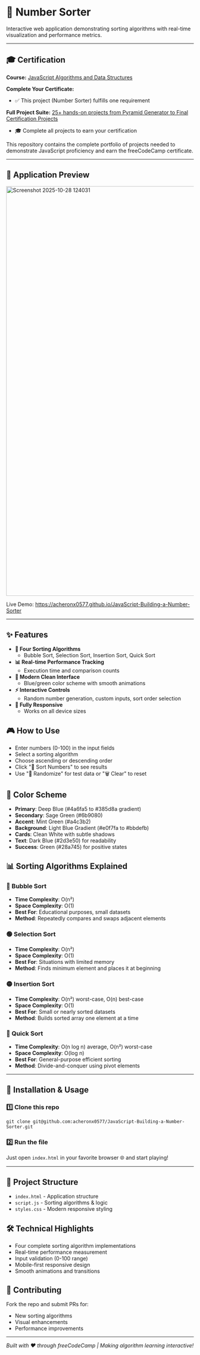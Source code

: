 # 🔢 Number Sorter

Interactive web application demonstrating sorting algorithms with real-time visualization and performance metrics.

---

## 🎓 Certification

**Course:** [JavaScript Algorithms and Data Structures](https://www.freecodecamp.org/learn/javascript-algorithms-and-data-structures-v8)

**Complete Your Certificate:**
- ✅ This project (Number Sorter) fulfills one requirement

**Full Project Suite:** [25+ hands-on projects from Pyramid Generator to Final Certification Projects](https://github.com/acheronx0577/JavaScript-Algorithms-and-Data-Structures)
- 🎓 Complete all projects to earn your certification

This repository contains the complete portfolio of projects needed to demonstrate JavaScript proficiency and earn the freeCodeCamp certificate.

---

## 📸 Application Preview

<img width="897" height="1101" alt="Screenshot 2025-10-28 124031" src="https://github.com/user-attachments/assets/eb15ce70-4744-4b9f-9b6f-5c62083a1fb4" />

Live Demo: https://acheronx0577.github.io/JavaScript-Building-a-Number-Sorter

---

## ✨ Features

- **🔄 Four Sorting Algorithms**
  - Bubble Sort, Selection Sort, Insertion Sort, Quick Sort
- **📊 Real-time Performance Tracking**
  - Execution time and comparison counts
- **🎨 Modern Clean Interface**
  - Blue/green color scheme with smooth animations
- **⚡ Interactive Controls**
  - Random number generation, custom inputs, sort order selection
- **📱 Fully Responsive**
  - Works on all device sizes

## 🎮 How to Use

- Enter numbers (0-100) in the input fields
- Select a sorting algorithm
- Choose ascending or descending order
- Click "🔄 Sort Numbers" to see results
- Use "🎲 Randomize" for test data or "🗑️ Clear" to reset

## 🎨 Color Scheme

- **Primary**: Deep Blue (#4a6fa5 to #385d8a gradient)
- **Secondary**: Sage Green (#6b9080)
- **Accent**: Mint Green (#a4c3b2)
- **Background**: Light Blue Gradient (#e0f7fa to #bbdefb)
- **Cards**: Clean White with subtle shadows
- **Text**: Dark Blue (#2d3e50) for readability
- **Success**: Green (#28a745) for positive states

## 📊 Sorting Algorithms Explained

### 🔵 Bubble Sort
- **Time Complexity**: O(n²)
- **Space Complexity**: O(1)
- **Best For**: Educational purposes, small datasets
- **Method**: Repeatedly compares and swaps adjacent elements

### 🟢 Selection Sort
- **Time Complexity**: O(n²)
- **Space Complexity**: O(1)
- **Best For**: Situations with limited memory
- **Method**: Finds minimum element and places it at beginning

### 🟡 Insertion Sort
- **Time Complexity**: O(n²) worst-case, O(n) best-case
- **Space Complexity**: O(1)
- **Best For**: Small or nearly sorted datasets
- **Method**: Builds sorted array one element at a time

### 🔴 Quick Sort
- **Time Complexity**: O(n log n) average, O(n²) worst-case
- **Space Complexity**: O(log n)
- **Best For**: General-purpose efficient sorting
- **Method**: Divide-and-conquer using pivot elements

---

## 🧰 Installation & Usage

### 1️⃣ Clone this repo
```
git clone git@github.com:acheronx0577/JavaScript-Building-a-Number-Sorter.git
```

### 2️⃣ Run the file
Just open `index.html` in your favorite browser 🌐 and start playing!

---

## 📁 Project Structure

- `index.html` - Application structure
- `script.js` - Sorting algorithms & logic
- `styles.css` - Modern responsive styling

## 🛠️ Technical Highlights

- Four complete sorting algorithm implementations
- Real-time performance measurement
- Input validation (0-100 range)
- Mobile-first responsive design
- Smooth animations and transitions

## 🤝 Contributing

Fork the repo and submit PRs for:
- New sorting algorithms
- Visual enhancements
- Performance improvements

---

*Built with ❤️ through freeCodeCamp | Making algorithm learning interactive!*
